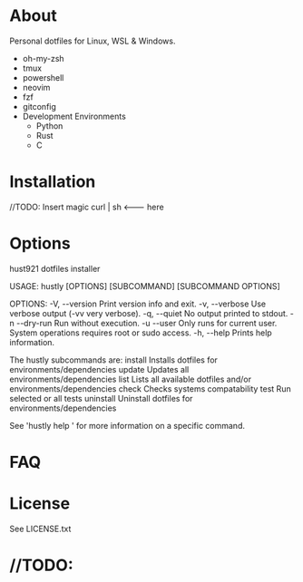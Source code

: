 # About
Personal dotfiles for Linux, WSL & Windows.
- oh-my-zsh
- tmux
- powershell
- neovim
- fzf
- gitconfig
- Development Environments
    - Python
    - Rust
    - C

# Installation
//TODO: Insert magic curl | sh <--- here

# Options
hust921 dotfiles installer

USAGE:
    hustly [OPTIONS] [SUBCOMMAND] [SUBCOMMAND OPTIONS]

OPTIONS:
    -V, --version           Print version info and exit.
    -v, --verbose           Use verbose output (-vv very verbose).
    -q, --quiet             No output printed to stdout.
    -n  --dry-run           Run without execution.
    -u  --user              Only runs for current user. System operations requires root or sudo access.
    -h, --help              Prints help information.

The hustly subcommands are:
    install     Installs dotfiles for environments/dependencies
    update      Updates all environments/dependencies 
    list        Lists all available dotfiles and/or environments/dependencies
    check       Checks systems compatability
    test        Run selected or all tests
    uninstall   Uninstall dotfiles for environments/dependencies

See 'hustly help <command>' for more information on a specific command.

# FAQ

# License
See LICENSE.txt

# //TODO:
